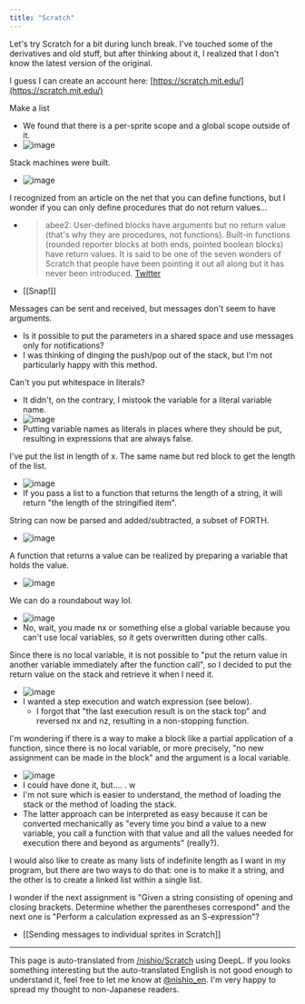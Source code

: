 ```yaml
---
title: "Scratch"
---
```


Let's try Scratch for a bit during lunch break. I've touched some of the derivatives and old stuff, but after thinking about it, I realized that I don't know the latest version of the original.

I guess I can create an account here: [https://scratch.mit.edu/](https://scratch.mit.edu/)

Make a list
- We found that there is a per-sprite scope and a global scope outside of it.
- ![image](https://gyazo.com/91640da3d32314448ea3a93b30daece5/thumb/1000)

Stack machines were built.
- ![image](https://gyazo.com/ad3f12799bbb97c41bd08ab177eb0241/thumb/1000)

I recognized from an article on the net that you can define functions, but I wonder if you can only define procedures that do not return values...
- > abee2: User-defined blocks have arguments but no return value (that's why they are procedures, not functions). Built-in functions (rounded reporter blocks at both ends, pointed boolean blocks) have return values. It is said to be one of the seven wonders of Scratch that people have been pointing it out all along but it has never been introduced. [Twitter](https://twitter.com/abee2/status/1371293853358039040)
- [[Snap!]]

Messages can be sent and received, but messages don't seem to have arguments.
- Is it possible to put the parameters in a shared space and use messages only for notifications?
- I was thinking of dinging the push/pop out of the stack, but I'm not particularly happy with this method.

Can't you put whitespace in literals?
- It didn't, on the contrary, I mistook the variable for a literal variable name.
- ![image](https://gyazo.com/f9b0f4cfa373a896572dc4d83a8c710e/thumb/1000)
- Putting variable names as literals in places where they should be put, resulting in expressions that are always false.

I've put the list in length of x. The same name but red block to get the length of the list.
- ![image](https://gyazo.com/b4d5fafffcdedff2640532a1e1735762/thumb/1000)
- If you pass a list to a function that returns the length of a string, it will return "the length of the stringified item".


String can now be parsed and added/subtracted, a subset of FORTH.
- ![image](https://gyazo.com/9ce2efabcbfb529cb64e3d33d048d7a3/thumb/1000)

A function that returns a value can be realized by preparing a variable that holds the value.
- ![image](https://gyazo.com/75c6b2394566896c89bac4dc6ee1d2ca/thumb/1000)

We can do a roundabout way lol.
- ![image](https://gyazo.com/005e0b80cc9db1bde4e11f0fa63725dd/thumb/1000)
- No, wait, you made nx or something else a global variable because you can't use local variables, so it gets overwritten during other calls.

Since there is no local variable, it is not possible to "put the return value in another variable immediately after the function call", so I decided to put the return value on the stack and retrieve it when I need it.
- ![image](https://gyazo.com/83eb45f492c9a69c958c7e4095c8c550/thumb/1000)
- I wanted a step execution and watch expression (see below).
    - I forgot that "the last execution result is on the stack top" and reversed nx and nz, resulting in a non-stopping function.

I'm wondering if there is a way to make a block like a partial application of a function, since there is no local variable, or more precisely, "no new assignment can be made in the block" and the argument is a local variable.
- ![image](https://gyazo.com/d97eef4ac78091828b83b2fb1c65aeba/thumb/1000)
- I could have done it, but.... . w
- I'm not sure which is easier to understand, the method of loading the stack or the method of loading the stack.
- The latter approach can be interpreted as easy because it can be converted mechanically as "every time you bind a value to a new variable, you call a function with that value and all the values needed for execution there and beyond as arguments" (really?).

I would also like to create as many lists of indefinite length as I want in my program, but there are two ways to do that: one is to make it a string, and the other is to create a linked list within a single list.

I wonder if the next assignment is "Given a string consisting of opening and closing brackets. Determine whether the parentheses correspond" and the next one is "Perform a calculation expressed as an S-expression"?

- [[Sending messages to individual sprites in Scratch]]

---
This page is auto-translated from [/nishio/Scratch](https://scrapbox.io/nishio/Scratch) using DeepL. If you looks something interesting but the auto-translated English is not good enough to understand it, feel free to let me know at [@nishio_en](https://twitter.com/nishio_en). I'm very happy to spread my thought to non-Japanese readers.